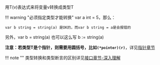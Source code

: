 用T(v)表达式来将变量v转换成类型T

!!! warning "必须指定类型才能转换"
	var a int = 5，那么：

	var b string = string(a) 是OK的，而var b string = a是会报错的

另外，var b = string(a) 也可以这么写 b := string(a)

**注意：若类型T是个指针，则需要用圆括号，比如`(*pointer)(r)`**，详见[指针章节](/datatype/pointer/#_3)

!!! note ""
	类型转换和类型断言的区别详见[接口章节-深入理解](/method/interface_deep/#_6)
